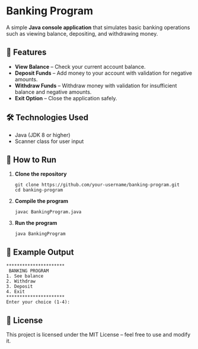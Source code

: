 
# Banking Program

A simple **Java console application** that simulates basic banking operations such as viewing balance, depositing, and withdrawing money.

## 📜 Features

* **View Balance** – Check your current account balance.
* **Deposit Funds** – Add money to your account with validation for negative amounts.
* **Withdraw Funds** – Withdraw money with validation for insufficient balance and negative amounts.
* **Exit Option** – Close the application safely.

## 🛠️ Technologies Used

* Java (JDK 8 or higher)
* Scanner class for user input

## 🚀 How to Run

1. **Clone the repository**

   ```
   git clone https://github.com/your-username/banking-program.git
   cd banking-program
   ```

2. **Compile the program**

   ```
   javac BankingProgram.java
   ```

3. **Run the program**

   ```
   java BankingProgram
   ```

## 📌 Example Output

```
**********************
 BANKING PROGRAM 
1. See balance 
2. Withdraw 
3. Deposit 
4. Exit 
**********************
Enter your choice (1-4): 
```

## 📄 License

This project is licensed under the MIT License – feel free to use and modify it.


